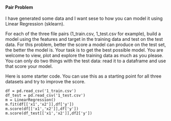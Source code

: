 #### Pair Problem

I have generated some data and I want sese to how you can model it using Linear Regression (sklearn).

For each of the three file pairs (1_train.csv, 1_test.csv for example), build a model using the features and target in the training data and test on the test data. For this problem, better the score a model can produce on the test set, the better the model is. Your task is to get the best possible model. You are welcome to view, plot and explore the training data as much as you please. You can only do two things with the test data: read it to a dataframe and use that score your model.

Here is some starter code. You can use this as a starting point for all three datasets and try to improve the score.

    df = pd.read_csv('1_train.csv')
    df_test = pd.read_csv('1_test.csv')
    m = LinearRegression()
    m.fit(df[['x1','x2']],df['y'])
    m.score(df[['x1','x2']],df['y'])
    m.score(df_test[['x1','x2']],df2['y'])
 
